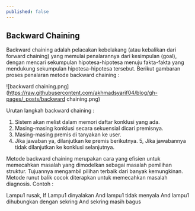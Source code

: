 ```yaml
---
published: false
---
```

## Backward Chaining

Backward chaining adalah pelacakan kebelakang (atau kebalikan dari forward chaining) yang memulai penalarannya dari kesimpulan (goal), dengan mencari sekumpulan hipotesa-hipotesa menuju fakta-fakta yang mendukung sekumpulan hipotesa-hipotesa tersebut. Berikut gambaran proses penalaran metode backward chaining :  

![backward chaining.png](https://raw.githubusercontent.com/akhmadsyarif04/blog/gh-pages/_posts/backward chaining.png)


Urutan langkah backward chaining :  
1. Sistem akan melist dalam memori daftar konklusi yang ada.
2. Masing-masing konklusi secara sekuensial dicari premisnya.
3. Masing-masing premis di tanyakan ke user.
4. Jika jawaban ya, dilanjutkan ke premis berikutnya.
5, Jika jawabannya tidak dilanjutkan ke konklusi selanjutnya.

Metode backward chaining merupakan cara yang efisien untuk memecahkan masalah yang dimodelkan  sebagai masalah pemilihan struktur. Tujuannya mengambil pilihan terbaik dari banyak kemungkinan. Metode runut balik cocok diterapkan untuk memecahkan masalah diagnosis. Contoh :  

Lampu1 rusak,
If Lampu1 dinyalakan
And lampu1 tidak menyala
And lampu1 dihubungkan dengan sekring
And sekring masih bagus
